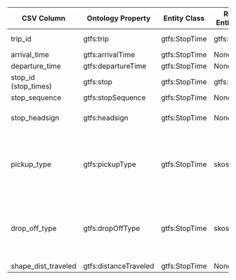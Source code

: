 | CSV Column | Ontology Property | Entity Class | Related Entity Class | Subject Generation | Join Condition | Datatype |Function Name | Function Output |
|------------|-------------------|--------------|----------------------|--------------------|----------------|----------|---------------|-----------------|
| trip_id | gtfs:trip | gtfs:StopTime | gtfs:Trip | `http://transport.linkeddata.es/resource/stopTime/{trip_id}_{stop_sequence}` | stop_times.trip_id = trips.trip_id | || |
| arrival_time | gtfs:arrivalTime | gtfs:StopTime | None | `http://transport.linkeddata.es/resource/stopTime/{trip_id}_{stop_sequence}` | None | schema:Time | None | |
| departure_time | gtfs:departureTime | gtfs:StopTime | None | `http://transport.linkeddata.es/resource/stopTime/{trip_id}_{stop_sequence}` | None | schema:Time | None | |
| stop_id (stop_times) | gtfs:stop | gtfs:StopTime | gtfs:Stop | `http://transport.linkeddata.es/resource/stopTime/{trip_id}_{stop_sequence}` | stop_times.stop_id = stops.stop_id | | None | ||
| stop_sequence | gtfs:stopSequence | gtfs:StopTime | None | `http://transport.linkeddata.es/resource/stopTime/{trip_id}_{stop_sequence}` | None | xsd:nonNegativeInteger | None | |
| stop_headsign | gtfs:headsign | gtfs:StopTime | None | `http://transport.linkeddata.es/resource/stopTime/{trip_id}_{stop_sequence}` | None | xsd:string | None | Text (Capitalized Words) |
| pickup_type | gtfs:pickupType | gtfs:StopTime | skos:Concept | `http://transport.linkeddata.es/resource/stopTime/{trip_id}_{stop_sequence}` | None |  | mapPickupType | 0:Available, 1:Not Available, 2:Must Phone, 3:Coordinate With Driver |
| drop_off_type | gtfs:dropOffType | gtfs:StopTime | skos:Concept | `http://transport.linkeddata.es/resource/stopTime/{trip_id}_{stop_sequence}` | None | | mapDropOffType | 0:Available, 1:Not Available, 2:Must Phone, 3:Coordinate With Driver |
| shape_dist_traveled | gtfs:distanceTraveled | gtfs:StopTime | None | `http://transport.linkeddata.es/resource/stopTime/{trip_id}_{stop_sequence}` | None | gtfs:nonNegativeFloat | None | |
